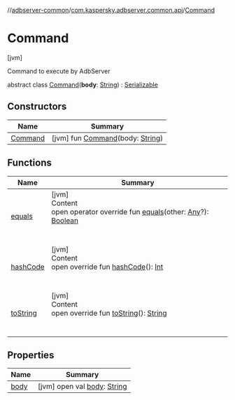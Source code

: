 //[adbserver-common](../../index.md)/[com.kaspersky.adbserver.common.api](../index.md)/[Command](index.md)



# Command  
 [jvm] 

Command to execute by AdbServer

abstract class [Command](index.md)(**body**: [String](https://kotlinlang.org/api/latest/jvm/stdlib/kotlin/-string/index.html)) : [Serializable](https://docs.oracle.com/javase/8/docs/api/java/io/Serializable.html)   


## Constructors  
  
|  Name|  Summary| 
|---|---|
| [Command](-command.md)|  [jvm] fun [Command](-command.md)(body: [String](https://kotlinlang.org/api/latest/jvm/stdlib/kotlin/-string/index.html))   <br>


## Functions  
  
|  Name|  Summary| 
|---|---|
| [equals](https://kotlinlang.org/api/latest/jvm/stdlib/kotlin/-any/equals.html)| [jvm]  <br>Content  <br>open operator override fun [equals](https://kotlinlang.org/api/latest/jvm/stdlib/kotlin/-any/equals.html)(other: [Any](https://kotlinlang.org/api/latest/jvm/stdlib/kotlin/-any/index.html)?): [Boolean](https://kotlinlang.org/api/latest/jvm/stdlib/kotlin/-boolean/index.html)  <br><br><br>
| [hashCode](https://kotlinlang.org/api/latest/jvm/stdlib/kotlin/-any/hash-code.html)| [jvm]  <br>Content  <br>open override fun [hashCode](https://kotlinlang.org/api/latest/jvm/stdlib/kotlin/-any/hash-code.html)(): [Int](https://kotlinlang.org/api/latest/jvm/stdlib/kotlin/-int/index.html)  <br><br><br>
| [toString](https://kotlinlang.org/api/latest/jvm/stdlib/kotlin/-any/to-string.html)| [jvm]  <br>Content  <br>open override fun [toString](https://kotlinlang.org/api/latest/jvm/stdlib/kotlin/-any/to-string.html)(): [String](https://kotlinlang.org/api/latest/jvm/stdlib/kotlin/-string/index.html)  <br><br><br>


## Properties  
  
|  Name|  Summary| 
|---|---|
| [body](index.md#com.kaspersky.adbserver.common.api/Command/body/#/PointingToDeclaration/)|  [jvm] open val [body](index.md#com.kaspersky.adbserver.common.api/Command/body/#/PointingToDeclaration/): [String](https://kotlinlang.org/api/latest/jvm/stdlib/kotlin/-string/index.html)   <br>

